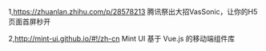 
1,https://zhuanlan.zhihu.com/p/28578213
腾讯祭出大招VasSonic，让你的H5页面首屏秒开

2,http://mint-ui.github.io/#!/zh-cn Mint UI 基于 Vue.js 的移动端组件库
